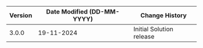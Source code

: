 | **Version** | **Date Modified (DD-MM-YYYY)** | **Change History**                                 |
|-------------|--------------------------------|----------------------------------------------------|
| 3.0.0       | 19-11-2024                     | Initial Solution release		                    |  